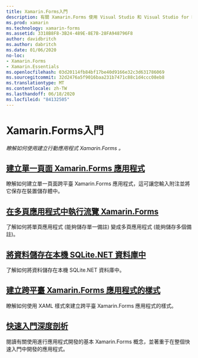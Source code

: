 ```yaml
---
title: Xamarin.Forms入門
description: 有關 Xamarin.Forms 使用 Visual Studio 和 Visual Studio for Mac 開發應用程式的快速入門。
ms.prod: xamarin
ms.technology: xamarin-forms
ms.assetid: 3318B8F8-3B24-489E-8E7B-28FA948796F8
author: davidbritch
ms.author: dabritch
ms.date: 01/06/2020
no-loc:
- Xamarin.Forms
- Xamarin.Essentials
ms.openlocfilehash: 03d20114fb84bf17be40d9166e32c3d631786069
ms.sourcegitcommit: 32d2476a5f9016baa231b7471c88c1d4ccc08eb8
ms.translationtype: MT
ms.contentlocale: zh-TW
ms.lasthandoff: 06/18/2020
ms.locfileid: "84132505"
---
```

# <a name="xamarinforms-quickstarts"></a>Xamarin.Forms入門

_瞭解如何使用建立行動應用程式 Xamarin.Forms 。_

## <a name="create-a-single-page-xamarinforms-applicationsingle-pagemd"></a>[建立單一頁面 Xamarin.Forms 應用程式](single-page.md)

瞭解如何建立單一頁面跨平臺 Xamarin.Forms 應用程式，這可讓您輸入附注並將它保存在裝置儲存體中。

## <a name="perform-navigation-in-a-multi-page-xamarinforms-applicationmulti-pagemd"></a>[在多頁應用程式中執行流覽 Xamarin.Forms](multi-page.md)

了解如何將單頁應用程式 (能夠儲存單一備註) 變成多頁應用程式 (能夠儲存多個備註)。

## <a name="store-data-in-a-local-sqlitenet-database"></a>[將資料儲存在本機 SQLite.NET 資料庫中](database.md)

了解如何將資料儲存在本機 SQLite.NET 資料庫中。

## <a name="style-a-cross-platform-xamarinforms-applicationstylingmd"></a>[建立跨平臺 Xamarin.Forms 應用程式的樣式](styling.md)

瞭解如何使用 XAML 樣式來建立跨平臺 Xamarin.Forms 應用程式的樣式。

## <a name="quickstart-deep-dive"></a>[快速入門深度剖析](deepdive.md)

閱讀有關使用進行應用程式開發的基本 Xamarin.Forms 概念，並著重于在整個快速入門中開發的應用程式。
